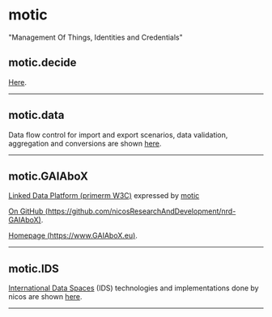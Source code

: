 # motic

"Management Of Things, Identities and Credentials"

## motic.decide

[Here](./decide/README.md).

---

## motic.data

Data flow control for import and export scenarios, data validation,
 aggregation and conversions are shown [here](./data/README.md).

---

## motic.GAIAboX

[Linked Data Platform (primerm W3C)](https://www.w3.org/TR/ldp-primer/)
 expressed by [motic](./README.md)

[On GitHub (https://github.com/nicosResearchAndDevelopment/nrd-GAIAboX)](https://github.com/nicosResearchAndDevelopment/nrd-GAIAboX).

[Homepage (https://www.GAIAboX.eu)](https://www.GAIAboX.eu).

---

## motic.IDS

[International Data Spaces](https://www.internationaldataspaces.org) (IDS) technologies and implementations done by
 nicos are shown [here](./ids/README.md).

---

